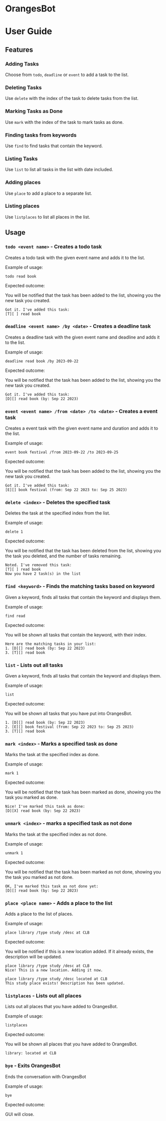 # OrangesBot
# User Guide

## Features

### Adding Tasks

Choose from `todo`, `deadline` or `event` to add a task to the list.

### Deleting Tasks

Use `delete` with the index of the task to delete tasks from the list.

### Marking Tasks as Done

Use `mark` with the index of the task to mark tasks as done.

### Finding tasks from keywords

Use `find` to find tasks that contain the keyword.

### Listing Tasks
Use `list` to list all tasks in the list with date included.

### Adding places 
Use `place` to add a place to a separate list.

### Listing places
Use `listplaces` to list all places in the list.

## Usage

### `todo <event name>` - Creates a todo task

Creates a todo task with the given event name and adds it to the list.

Example of usage: 

`todo read book`

Expected outcome:

You will be notified that the task has been added to the list, showing you the new task you created.

```
Got it. I've added this task:
[T][ ] read book
```
### `deadline <event name> /by <date>` - Creates a deadline task

Creates a deadline task with the given event name and deadline and adds it to the list.

Example of usage:

`deadline read book /by 2023-09-22`

Expected outcome:

You will be notified that the task has been added to the list, showing you the new task you created.

```
Got it. I've added this task:
[D][] read book (by: Sep 22 2023)
```
### `event <event name> /from <date> /to <date>` - Creates a event task

Creates a event task with the given event name and duration and adds it to the list.

Example of usage:

`event book festival /from 2023-09-22 /to 2023-09-25`

Expected outcome:

You will be notified that the task has been added to the list, showing you the new task you created.

```
Got it. I've added this task:
[E][] book festival (from: Sep 22 2023 to: Sep 25 2023)
```
### `delete <index>` - Deletes the specified task

Deletes the task at the specified index from the list.

Example of usage:

`delete 1`

Expected outcome:

You will be notified that the task has been deleted from the list, showing you the task you deleted, 
and the number of tasks remaining.

```
Noted. I've removed this task:
[T][ ] read book
Now you have 2 task(s) in the list
```
### `find <keyword>` - Finds the matching tasks based on keyword

Given a keyword, finds all tasks that contain the keyword and displays them.

Example of usage:

`find read`

Expected outcome:

You will be shown all tasks that contain the keyword, with their index.

```
Here are the matching tasks in your list:
1. [D][] read book (by: Sep 22 2023)
3. [T][] read book
```
### `list` - Lists out all tasks

Given a keyword, finds all tasks that contain the keyword and displays them.

Example of usage:

`list`

Expected outcome:

You will be shown all tasks that you have put into OrangesBot.

```
1. [D][] read book (by: Sep 22 2023)
2. [E][] book festival (from: Sep 22 2023 to: Sep 25 2023)
3. [T][] read book
```
### `mark <index>` - Marks a specified task as done

Marks the task at the specified index as done.

Example of usage:

`mark 1`

Expected outcome:

You will be notified that the task has been marked as done, showing you the task you marked as done.

```
Nice! I've marked this task as done:
[D][X] read book (by: Sep 22 2023)
```
### `unmark <index>` - marks a specified task as not done

Marks the task at the specified index as not done.

Example of usage:

`unmark 1`

Expected outcome:

You will be notified that the task has been marked as not done, showing you the task you marked as not done.

```
OK, I've marked this task as not done yet:
[D][] read book (by: Sep 22 2023)
```
### `place <place name>` - Adds a place to the list

Adds a place to the list of places.

Example of usage:

`place library /type study /desc at CLB`

Expected outcome:

You will be notified if this is a new location added. If it already exists, the description will be updated.

```
place library /type study /desc at CLB
Nice! This is a new location. Adding it now.
```
```
place library /type study /desc located at CLB
This study place exists! Description has been updated.
```

### `listplaces` - Lists out all places

Lists out all places that you have added to OrangesBot.

Example of usage:

`listplaces`

Expected outcome:

You will be shown all places that you have added to OrangesBot.

```
library: located at CLB
```
### `bye` - Exits OrangesBot

Ends the conversation with OrangesBot

Example of usage:

`bye`

Expected outcome:

GUI will close.